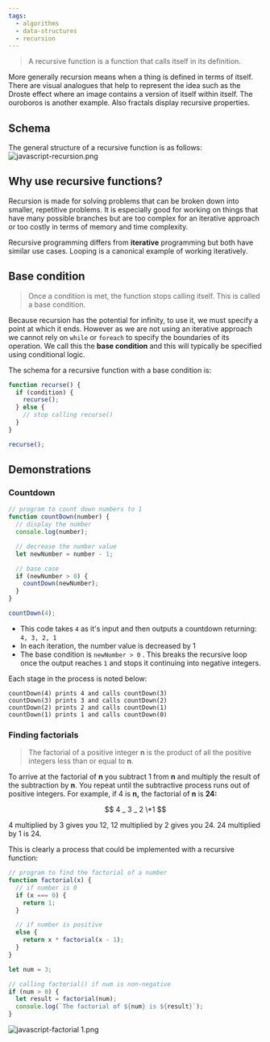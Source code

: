 ```yaml
---
tags:
  - algorithms
  - data-structures
  - recursion
---
```


> A recursive function is a function that calls itself in its definition.

More generally recursion means when a thing is defined in terms of itself. There
are visual analogues that help to represent the idea such as the Droste effect
where an image contains a version of itself within itself. The ouroboros is
another example. Also fractals display recursive properties.

## Schema

The general structure of a recursive function is as follows:
![javascript-recursion.png](javascript-recursion.png)

## Why use recursive functions?

Recursion is made for solving problems that can be broken down into smaller,
repetitive problems. It is especially good for working on things that have many
possible branches but are too complex for an iterative approach or too costly in
terms of memory and time complexity.

Recursive programming differs from **iterative** programming but both have
similar use cases. Looping is a canonical example of working iteratively.

## Base condition

> Once a condition is met, the function stops calling itself. This is called a
> base condition.

Because recursion has the potential for infinity, to use it, we must specify a
point at which it ends. However as we are not using an iterative approach we
cannot rely on `while` or `foreach` to specify the boundaries of its operation.
We call this the **base condition** and this will typically be specified using
conditional logic.

The schema for a recursive function with a base condition is:

```jsx
function recurse() {
  if (condition) {
    recurse();
  } else {
    // stop calling recurse()
  }
}

recurse();
```

## Demonstrations

### Countdown

```jsx
// program to count down numbers to 1
function countDown(number) {
  // display the number
  console.log(number);

  // decrease the number value
  let newNumber = number - 1;

  // base case
  if (newNumber > 0) {
    countDown(newNumber);
  }
}

countDown(4);
```

- This code takes `4` as it's input and then outputs a countdown returning:
  `4, 3, 2, 1`
- In each iteration, the number value is decreased by 1
- The base condition is `newNumber > 0` . This breaks the recursive loop once
  the output reaches `1` and stops it continuing into negative integers.

Each stage in the process is noted below:

```
countDown(4) prints 4 and calls countDown(3)
countDown(3) prints 3 and calls countDown(2)
countDown(2) prints 2 and calls countDown(1)
countDown(1) prints 1 and calls countDown(0)
```

### Finding factorials

> The factorial of a positive integer **n** is the product of all the positive
> integers less than or equal to **n**.

To arrive at the factorial of **n** you subtract 1 from **n** and multiply the
result of the subtraction by **n**. You repeat until the subtractive process
runs out of positive integers. For example, if 4 is **n,** the factorial of
**n** is **24:**

$$ 4 _ 3 _ 2 \*1 $$

4 multiplied by 3 gives you 12, 12 multiplied by 2 gives you 24. 24 multiplied
by 1 is 24.

This is clearly a process that could be implemented with a recursive function:

```js
// program to find the factorial of a number
function factorial(x) {
  // if number is 0
  if (x === 0) {
    return 1;
  }

  // if number is positive
  else {
    return x * factorial(x - 1);
  }
}

let num = 3;

// calling factorial() if num is non-negative
if (num > 0) {
  let result = factorial(num);
  console.log(`The factorial of ${num} is ${result}`);
}
```

![javascript-factorial 1.png](javascript-factorial%201.png)
